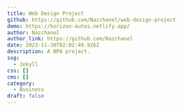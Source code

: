 ```yaml
---
title: Web Design Project
github: https://github.com/Nazchanel/web-design-project
demo: https://horizon-autos.netlify.app/
author: Nazchanel
author_link: https://github.com/Nazchanel
date: 2023-11-30T02:02:49.926Z
description: A BPA project.
ssg:
  - Jekyll
css: []
cms: []
category:
  - Business
draft: false
---
```

